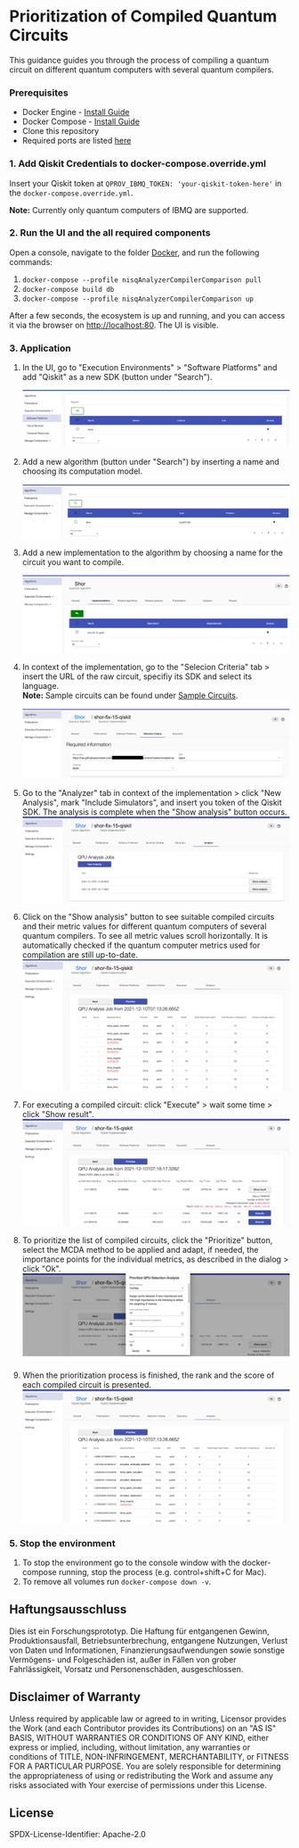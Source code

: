 # Prioritization of Compiled Quantum Circuits

This guidance guides you through the process of compiling a quantum circuit on different quantum computers with several quantum compilers.

### Prerequisites
+ Docker Engine - [Install Guide](https://docs.docker.com/engine/install/)
+ Docker Compose - [Install Guide](https://docs.docker.com/compose/install/)
+ Clone this repository
+ Required ports are listed [here](./Docker/README.md)


### 1. Add Qiskit Credentials to docker-compose.override.yml
Insert your Qiskit token at `QPROV_IBMQ_TOKEN: 'your-qiskit-token-here'` in the `docker-compose.override.yml`.

**Note:** Currently only quantum computers of IBMQ are supported.

### 2. Run the UI and the all required components
Open a console, navigate to the folder [Docker](./Docker), and run the following commands:

1. `docker-compose --profile nisqAnalyzerCompilerComparison pull`
2. `docker-compose build db`
3. `docker-compose --profile nisqAnalyzerCompilerComparison up`

After a few seconds, the ecosystem is up and running, and you can access it via the browser on <http://localhost:80>.
The UI is visible.

### 3. Application

1. In the UI, go to "Execution Environments" > "Software Platforms" and add "Qiskit" as a new SDK (button under "Search").
   ![alt text](./../compiler-selection/pictures/add-SDK.png "Add SDK")
  
2. Add a new algorithm (button under "Search") by inserting a name and choosing its computation model.
   ![alt text](./../compiler-selection/pictures/add-algorithm.png "Add algorithm")
  
3. Add a new implementation to the algorithm by choosing a name for the circuit you want to compile.
   ![alt text](./../compiler-selection/pictures/add-implementation.png "Add implementation")
  
4. In context of the implementation, go to the "Selecion Criteria" tab > insert the URL of the raw circuit, specifiy its SDK and select its language.  
   **Note:** Sample circuits can be found under [Sample Circuits](./Sample%20Circuits).
   ![alt text](./../compiler-selection/pictures/implementation-selection-criteria.png "Add selection criteria")
  
5. Go to the "Analyzer" tab in context of the implementation > click "New Analysis", mark "Include Simulators", and insert you token of the Qiskit SDK.
The analysis is complete when the "Show analysis" button occurs.
   ![alt text](./pictures/analysis-jobs.png "analysis jobs")
  
6. Click on the "Show analysis" button to see suitable compiled circuits and their metric values for different quantum computers of several quantum compilers. 
To see all metric values scroll horizontally. It is automatically checked if the quantum computer metrics used for compilation are still up-to-date.
   ![alt text](./pictures/analysis-metrics.png "analysis metrics")
  
7. For executing a compiled circuit: click "Execute" > wait some time > click "Show result".
   ![alt text](./pictures/execute-compiled-circuit.png "show execution result")
  
8. To prioritize the list of compiled circuits, click the "Prioritize" button, select the MCDA method to be applied and adapt, if needed, the importance points for the individual metrics, as described in the dialog > click "Ok".
   ![alt text](./pictures/prioritization-dialog.png "prioritization dialog")
  
9. When the prioritization process is finished, the rank and the score of each compiled circuit is presented.
   ![alt text](./pictures/prioritization-ranking.png "prioritization ranking")

### 5. Stop the environment

1. To stop the environment go to the console window with the docker-compose running, stop the process (e.g. control+shift+C for Mac).
2. To remove all volumes run `docker-compose down -v`.


## Haftungsausschluss

Dies ist ein Forschungsprototyp.
Die Haftung für entgangenen Gewinn, Produktionsausfall, Betriebsunterbrechung, entgangene Nutzungen, Verlust von Daten und Informationen, Finanzierungsaufwendungen sowie sonstige Vermögens- und Folgeschäden ist, außer in Fällen von grober Fahrlässigkeit, Vorsatz und Personenschäden, ausgeschlossen.

## Disclaimer of Warranty

Unless required by applicable law or agreed to in writing, Licensor provides the Work (and each Contributor provides its Contributions) on an "AS IS" BASIS, WITHOUT WARRANTIES OR CONDITIONS OF ANY KIND, either express or implied, including, without limitation, any warranties or conditions of TITLE, NON-INFRINGEMENT, MERCHANTABILITY, or FITNESS FOR A PARTICULAR PURPOSE.
You are solely responsible for determining the appropriateness of using or redistributing the Work and assume any risks associated with Your exercise of permissions under this License.

## License

SPDX-License-Identifier: Apache-2.0
